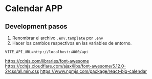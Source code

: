 # Calendar APP

## Development pasos
1. Renombrar el archivo `.env.template` por `.env`
2. Hacer los cambios respectivos en las variables de entorno.

```
VITE_API_URL=http://localhost:4000/api
```

https://cdnjs.com/libraries/font-awesome
https://cdnjs.cloudflare.com/ajax/libs/font-awesome/5.12.0-2/css/all.min.css
https://www.npmjs.com/package/react-big-calendar
